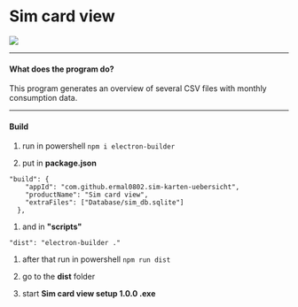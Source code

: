 # Sim card view

![](https://encrypted-tbn0.gstatic.com/images?q=tbn:ANd9GcQD_itQ54sOwKCIMDvuvvNG-dZJWyyaLKFMRx_nTac4k9fXKAdKfQ)

------------


#### What does the program do?

This program generates an overview of several CSV files with monthly consumption data.


------------

#### Build
1. run in powershell
`npm i electron-builder`

1.  put in  **package.json** 
```
"build": {
    "appId": "com.github.ermal0802.sim-karten-uebersicht",
    "productName": "Sim card view",
    "extraFiles": ["Database/sim_db.sqlite"]
  },
```
1. and in **"scripts"** 
```
"dist": "electron-builder ."
```
1. after that run in powershell
`npm run dist`
1. go to the **dist** folder

1. start **Sim card view setup 1.0.0 .exe**
